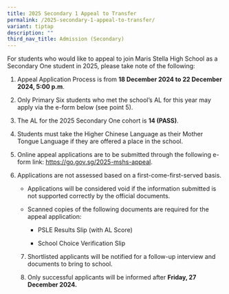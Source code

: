 ```yaml
---
title: 2025 Secondary 1 Appeal to Transfer
permalink: /2025-secondary-1-appeal-to-transfer/
variant: tiptap
description: ""
third_nav_title: Admission (Secondary)
---
```

<p>For students who would like to appeal to join Maris Stella High School
as a Secondary One student in 2025, please take note of the following:</p>
<ol data-tight="true" class="tight">
<li>
<p>Appeal Application Process is from <strong>18 December 2024 to 22 December 2024, 5:00 p.m</strong>.</p>
<p></p>
</li>
<li>
<p>Only Primary Six students who met the school’s AL for this year may apply
via the e-form below (see point 5).</p>
<p></p>
</li>
<li>
<p>The AL for the 2025 Secondary One cohort is <strong>14 (PASS)</strong>.</p>
<p></p>
</li>
<li>
<p>Students must take the Higher Chinese Language as their Mother Tongue
Language if they are offered a place in the school.</p>
<p></p>
</li>
<li>
<p>Online appeal applications are to be submitted through the following e-form
link: <a href="https://go.gov.sg/2025-mshs-appeal" rel="noopener noreferrer nofollow" target="_blank">https://go.gov.sg/2025-mshs-appeal</a>.</p>
<p></p>
</li>
<li>
<p>Applications are not assessed based on a first-come-first-served basis.</p>
<p></p>
<ul>
<li>
<p>Applications will be considered void if the information submitted is not
supported correctly by the official documents.</p>
</li>
<li>
<p>Scanned copies of the following documents are required for the appeal
application:</p>
<ul>
<li>
<p>PSLE Results Slip (with AL Score)</p>
</li>
<li>
<p>School Choice Verification Slip</p>
<p></p>
</li>
</ul>
</li>
</ul>
<p></p>
<ol start="7" data-tight="true" class="tight">
<li>
<p>Shortlisted applicants will be notified for a follow-up interview and
documents to bring to school.</p>
<p></p>
</li>
<li>
<p>Only successful applicants will be informed after <strong>Friday, 27 December 2024.</strong>
</p>
</li>
</ol>
<p></p>
</li>
</ol>
<p></p>